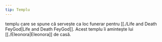 ```yaml
---
tip: Templu
---
```

templu care se spune că servește ca loc funerar pentru [[./Life and Death FeyGod|Life and Death FeyGod]].
Acest templu îi amintește lui [[./Eleonora|Eleonora]] de casă.